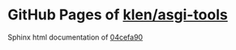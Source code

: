 GitHub Pages of [klen/asgi-tools](https://github.com/klen/asgi-tools.git)
===
Sphinx html documentation of [04cefa90](https://github.com/klen/asgi-tools/tree/04cefa9097c4285e6515acf1cd84a12cb918aa6f)
